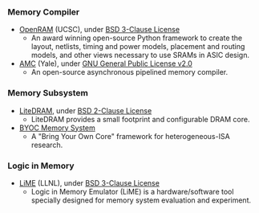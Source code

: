 ### Memory Compiler
- [OpenRAM](https://github.com/VLSIDA/OpenRAM) (UCSC), under [BSD 3-Clause License](https://github.com/VLSIDA/OpenRAM/blob/master/LICENSE)
  - An award winning open-source Python framework to create the layout, netlists, timing and power models, placement and routing models, and other views necessary to use SRAMs in ASIC design.
- [AMC](https://github.com/asyncvlsi/AMC) (Yale), under [GNU General Public License v2.0](https://github.com/asyncvlsi/AMC/blob/master/LICENSE)
  - An open-source asynchronous pipelined memory compiler.

### Memory Subsystem
+ [LiteDRAM](https://github.com/enjoy-digital/litedram), under [BSD 2-Clause License](https://github.com/enjoy-digital/litedram/blob/master/LICENSE)
  - LiteDRAM provides a small footprint and configurable DRAM core.
+ [BYOC Memory System](https://github.com/bring-your-own-core/byoc)
  - A "Bring Your Own Core" framework for heterogeneous-ISA research.

### Logic in Memory
+ [LiME](https://github.com/llnl/lime) (LLNL), under [BSD 3-Clause License](https://github.com/LLNL/lime/blob/master/LICENSE)
  - Logic in Memory Emulator (LiME) is a hardware/software tool specially designed for memory system evaluation and experiment.
